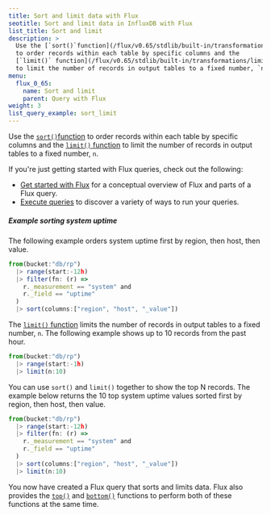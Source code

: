 ```yaml
---
title: Sort and limit data with Flux
seotitle: Sort and limit data in InfluxDB with Flux
list_title: Sort and limit
description: >
  Use the [`sort()`function](/flux/v0.65/stdlib/built-in/transformations/sort)
  to order records within each table by specific columns and the
  [`limit()` function](/flux/v0.65/stdlib/built-in/transformations/limit)
  to limit the number of records in output tables to a fixed number, `n`.
menu:
  flux_0_65:
    name: Sort and limit
    parent: Query with Flux
weight: 3
list_query_example: sort_limit
---
```


Use the [`sort()`function](/flux/v0.65/stdlib/built-in/transformations/sort)
to order records within each table by specific columns and the
[`limit()` function](/flux/v0.65/stdlib/built-in/transformations/limit)
to limit the number of records in output tables to a fixed number, `n`.

If you're just getting started with Flux queries, check out the following:

- [Get started with Flux](/flux/v0.65/introduction/getting-started/) for a conceptual overview of Flux and parts of a Flux query.
- [Execute queries](/flux/v0.65/guides/execute-queries/) to discover a variety of ways to run your queries.

##### Example sorting system uptime

The following example orders system uptime first by region, then host, then value.

```js
from(bucket:"db/rp")
  |> range(start:-12h)
  |> filter(fn: (r) =>
    r._measurement == "system" and
    r._field == "uptime"
  )
  |> sort(columns:["region", "host", "_value"])
```

The [`limit()` function](/flux/v0.65/stdlib/built-in/transformations/limit)
limits the number of records in output tables to a fixed number, `n`.
The following example shows up to 10 records from the past hour.

```js
from(bucket:"db/rp")
  |> range(start:-1h)
  |> limit(n:10)
```

You can use `sort()` and `limit()` together to show the top N records.
The example below returns the 10 top system uptime values sorted first by
region, then host, then value.

```js
from(bucket:"db/rp")
  |> range(start:-12h)
  |> filter(fn: (r) =>
    r._measurement == "system" and
    r._field == "uptime"
  )
  |> sort(columns:["region", "host", "_value"])
  |> limit(n:10)
```

You now have created a Flux query that sorts and limits data.
Flux also provides the [`top()`](/flux/v0.65/stdlib/built-in/transformations/selectors/top)
and [`bottom()`](/flux/v0.65/stdlib/built-in/transformations/selectors/bottom)
functions to perform both of these functions at the same time.
